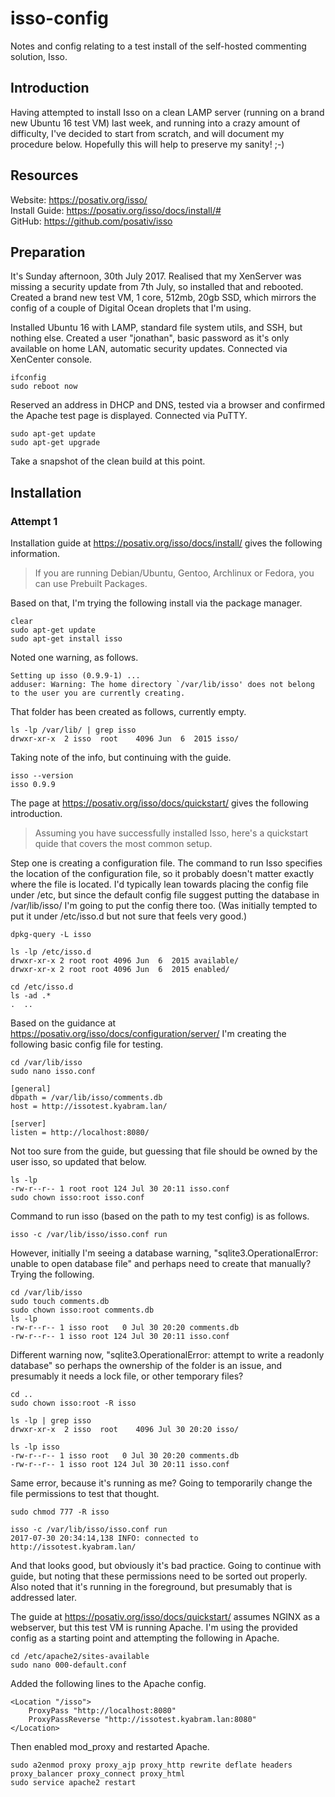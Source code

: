 # isso-config
Notes and config relating to a test install of the self-hosted commenting solution, Isso.

## Introduction

Having attempted to install Isso on a clean LAMP server (running on a brand new Ubuntu 16 test VM) last week, and running into a crazy amount of difficulty, I've decided to start from scratch, and will document my procedure below. Hopefully this will help to preserve my sanity! ;-)

## Resources

Website: https://posativ.org/isso/  
Install Guide: https://posativ.org/isso/docs/install/#  
GitHub: https://github.com/posativ/isso  

## Preparation

It's Sunday afternoon, 30th July 2017. Realised that my XenServer was missing a security update from 7th July, so installed that and rebooted. Created a brand new test VM, 1 core, 512mb, 20gb SSD, which mirrors the config of a couple of Digital Ocean droplets that I'm using.

Installed Ubuntu 16 with LAMP, standard file system utils, and SSH, but nothing else. Created a user "jonathan", basic password as it's only available on home LAN, automatic security updates. Connected via XenCenter console.

```shell
ifconfig
sudo reboot now
```

Reserved an address in DHCP and DNS, tested via a browser and confirmed the Apache test page is displayed. Connected via PuTTY.

```shell
sudo apt-get update
sudo apt-get upgrade
```

Take a snapshot of the clean build at this point.

## Installation

### Attempt 1

Installation guide at https://posativ.org/isso/docs/install/ gives the following information.

> If you are running Debian/Ubuntu, Gentoo, Archlinux or Fedora, you can use Prebuilt Packages.

Based on that, I'm trying the following install via the package manager.

```shell
clear
sudo apt-get update
sudo apt-get install isso
```

Noted one warning, as follows.

```shell
Setting up isso (0.9.9-1) ...
adduser: Warning: The home directory `/var/lib/isso' does not belong to the user you are currently creating.
```

That folder has been created as follows, currently empty.

```shell
ls -lp /var/lib/ | grep isso
drwxr-xr-x  2 isso  root    4096 Jun  6  2015 isso/
```

Taking note of the info, but continuing with the guide.

```shell
isso --version
isso 0.9.9
```

The page at https://posativ.org/isso/docs/quickstart/ gives the following introduction.

> Assuming you have successfully installed Isso, here's a quickstart quide that covers the most common setup. 

Step one is creating a configuration file. The command to run Isso specifies the location of the configuration file, so it probably doesn't matter exactly where the file is located. I'd typically lean towards placing the config file under /etc, but since the default config file suggest putting the database in /var/lib/isso/ I'm going to put the config there too. (Was initially tempted to put it under /etc/isso.d but not sure that feels very good.)

```shell
dpkg-query -L isso

ls -lp /etc/isso.d
drwxr-xr-x 2 root root 4096 Jun  6  2015 available/
drwxr-xr-x 2 root root 4096 Jun  6  2015 enabled/

cd /etc/isso.d
ls -ad .*
.  ..
```

Based on the guidance at https://posativ.org/isso/docs/configuration/server/ I'm creating the following basic config file for testing.

```shell
cd /var/lib/isso
sudo nano isso.conf
```

```shell
[general]
dbpath = /var/lib/isso/comments.db
host = http://issotest.kyabram.lan/

[server]
listen = http://localhost:8080/
```

Not too sure from the guide, but guessing that file should be owned by the user isso, so updated that below.

```shell
ls -lp
-rw-r--r-- 1 root root 124 Jul 30 20:11 isso.conf
sudo chown isso:root isso.conf
```

Command to run isso (based on the path to my test config) is as follows.

```shell
isso -c /var/lib/isso/isso.conf run
```

However, initially I'm seeing a database warning, "sqlite3.OperationalError: unable to open database file" and perhaps need to create that manually? Trying the following.

```shell
cd /var/lib/isso
sudo touch comments.db
sudo chown isso:root comments.db
ls -lp
-rw-r--r-- 1 isso root   0 Jul 30 20:20 comments.db
-rw-r--r-- 1 isso root 124 Jul 30 20:11 isso.conf
```

Different warning now, "sqlite3.OperationalError: attempt to write a readonly database" so perhaps the ownership of the folder is an issue, and presumably it needs a lock file, or other temporary files?

```shell
cd ..
sudo chown isso:root -R isso

ls -lp | grep isso
drwxr-xr-x  2 isso  root    4096 Jul 30 20:20 isso/

ls -lp isso
-rw-r--r-- 1 isso root   0 Jul 30 20:20 comments.db
-rw-r--r-- 1 isso root 124 Jul 30 20:11 isso.conf
```

Same error, because it's running as me? Going to temporarily change the file permissions to test that thought.

```shell
sudo chmod 777 -R isso

isso -c /var/lib/isso/isso.conf run
2017-07-30 20:34:14,138 INFO: connected to http://issotest.kyabram.lan/
```

And that looks good, but obviously it's bad practice. Going to continue with guide, but noting that these permissions need to be sorted out properly. Also noted that it's running in the foreground, but presumably that is addressed later.

The guide at https://posativ.org/isso/docs/quickstart/ assumes NGINX as a webserver, but this test VM is running Apache. I'm using the provided config as a starting point and attempting the following in Apache.

```shell
cd /etc/apache2/sites-available
sudo nano 000-default.conf
```

Added the following lines to the Apache config.

```shell
<Location "/isso">
    ProxyPass "http://localhost:8080"
    ProxyPassReverse "http://issotest.kyabram.lan:8080"
</Location>
```

Then enabled mod_proxy and restarted Apache.

```shell
sudo a2enmod proxy proxy_ajp proxy_http rewrite deflate headers proxy_balancer proxy_connect proxy_html
sudo service apache2 restart
```

